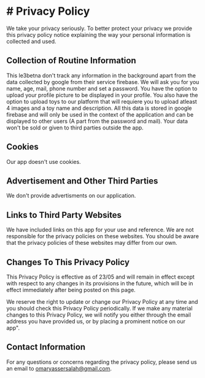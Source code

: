 # # Privacy Policy

We take your privacy seriously. To better protect your privacy we provide this privacy policy notice explaining the way your personal information is collected and used.


## Collection of Routine Information

This le3betna don't track any information in the background apart from the data collected by google from their service firebase.
We will ask you for you name, age, mail, phone number and set a password.
You have the option to upload your profile picture to be displayed in your profile.
You also have the option to upload toys to our platform that will requiere you to upload atleast 4 images and a toy name and description.
All this data is stored in google firebase and will only be used in the context of the application and can be displayed to other users (A part from the password and mail).
Your data won't be sold or given to third parties outside the app.

## Cookies

Our app doesn't use cookies.

## Advertisement and Other Third Parties

We don't provide advertisments on our application.


## Links to Third Party Websites

We have included links on this app for your use and reference. We are not responsible for the privacy policies on these websites. You should be aware that the privacy policies of these websites may differ from our own.



## Changes To This Privacy Policy

This Privacy Policy is effective as of 23/05 and will remain in effect except with respect to any changes in its provisions in the future, which will be in effect immediately after being posted on this page.

We reserve the right to update or change our Privacy Policy at any time and you should check this Privacy Policy periodically. If we make any material changes to this Privacy Policy, we will notify you either through the email address you have provided us, or by placing a prominent notice on our app".


## Contact Information

For any questions or concerns regarding the privacy policy, please send us an email to omaryassersalah@gmail.com.
